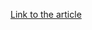 [Link to the article](https://blog.cyble.com/2022/12/08/mallox-ransomware-showing-signs-of-increased-activity/)
